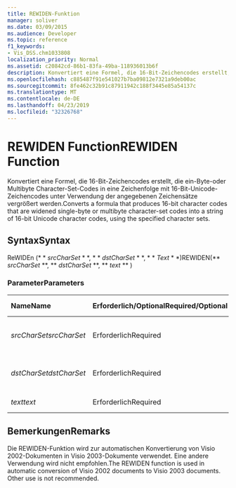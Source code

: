 ```yaml
---
title: REWIDEN-Funktion
manager: soliver
ms.date: 03/09/2015
ms.audience: Developer
ms.topic: reference
f1_keywords:
- Vis_DSS.chm1033808
localization_priority: Normal
ms.assetid: c20842cd-86b1-83fa-49ba-118936013b6f
description: Konvertiert eine Formel, die 16-Bit-Zeichencodes erstellt, die ein-Byte-oder Multibyte Character-Set-Codes in eine Zeichenfolge mit 16-Bit-Unicode-Zeichencodes unter Verwendung der angegebenen Zeichensätze vergrößert werden.
ms.openlocfilehash: c885487f91e541027b7ba09812e7321a9deb00ac
ms.sourcegitcommit: 8fe462c32b91c87911942c188f3445e85a54137c
ms.translationtype: MT
ms.contentlocale: de-DE
ms.lasthandoff: 04/23/2019
ms.locfileid: "32326768"
---
```

# <a name="rewiden-function"></a><span data-ttu-id="9325a-103">REWIDEN Function</span><span class="sxs-lookup"><span data-stu-id="9325a-103">REWIDEN Function</span></span>

<span data-ttu-id="9325a-104">Konvertiert eine Formel, die 16-Bit-Zeichencodes erstellt, die ein-Byte-oder Multibyte Character-Set-Codes in eine Zeichenfolge mit 16-Bit-Unicode-Zeichencodes unter Verwendung der angegebenen Zeichensätze vergrößert werden.</span><span class="sxs-lookup"><span data-stu-id="9325a-104">Converts a formula that produces 16-bit character codes that are widened single-byte or multibyte character-set codes into a string of 16-bit Unicode character codes, using the specified character sets.</span></span> 
  
## <a name="syntax"></a><span data-ttu-id="9325a-105">Syntax</span><span class="sxs-lookup"><span data-stu-id="9325a-105">Syntax</span></span>

<span data-ttu-id="9325a-106">ReWIDEn (\* \* *srcCharSet* \* \*, \* \* *dstCharSet* \* \*, \* \* *Text* \* \*)</span><span class="sxs-lookup"><span data-stu-id="9325a-106">REWIDEN(\*\* *srcCharSet* \*\*, \*\* *dstCharSet* \*\*, \*\* *text* \*\* )</span></span> 
  
### <a name="parameters"></a><span data-ttu-id="9325a-107">Parameter</span><span class="sxs-lookup"><span data-stu-id="9325a-107">Parameters</span></span>

|<span data-ttu-id="9325a-108">**Name**</span><span class="sxs-lookup"><span data-stu-id="9325a-108">**Name**</span></span>|<span data-ttu-id="9325a-109">**Erforderlich/Optional**</span><span class="sxs-lookup"><span data-stu-id="9325a-109">**Required/Optional**</span></span>|<span data-ttu-id="9325a-110">**Datentyp**</span><span class="sxs-lookup"><span data-stu-id="9325a-110">**Data Type**</span></span>|<span data-ttu-id="9325a-111">**Beschreibung**</span><span class="sxs-lookup"><span data-stu-id="9325a-111">**Description**</span></span>|
|:-----|:-----|:-----|:-----|
| <span data-ttu-id="9325a-112">_srcCharSet_</span><span class="sxs-lookup"><span data-stu-id="9325a-112">_srcCharSet_</span></span> <br/> |<span data-ttu-id="9325a-113">Erforderlich</span><span class="sxs-lookup"><span data-stu-id="9325a-113">Required</span></span>  <br/> |<span data-ttu-id="9325a-114">**String**</span><span class="sxs-lookup"><span data-stu-id="9325a-114">**String**</span></span> <br/> |<span data-ttu-id="9325a-115">Der Zeichensatz im Quelldokument.</span><span class="sxs-lookup"><span data-stu-id="9325a-115">The character set in the source document.</span></span>  <br/> |
| <span data-ttu-id="9325a-116">_dstCharSet_</span><span class="sxs-lookup"><span data-stu-id="9325a-116">_dstCharSet_</span></span> <br/> |<span data-ttu-id="9325a-117">Erforderlich</span><span class="sxs-lookup"><span data-stu-id="9325a-117">Required</span></span>  <br/> |<span data-ttu-id="9325a-118">**String**</span><span class="sxs-lookup"><span data-stu-id="9325a-118">**String**</span></span> <br/> | <span data-ttu-id="9325a-119">Der Zeichensatz im Zieldokument.</span><span class="sxs-lookup"><span data-stu-id="9325a-119">The character set in the destination document.</span></span>  <br/> |
| <span data-ttu-id="9325a-120">_text_</span><span class="sxs-lookup"><span data-stu-id="9325a-120">_text_</span></span> <br/> |<span data-ttu-id="9325a-121">Erforderlich</span><span class="sxs-lookup"><span data-stu-id="9325a-121">Required</span></span>  <br/> |<span data-ttu-id="9325a-122">**String**</span><span class="sxs-lookup"><span data-stu-id="9325a-122">**String**</span></span> <br/> |<span data-ttu-id="9325a-123">Der zu konvertierende Text.</span><span class="sxs-lookup"><span data-stu-id="9325a-123">The text to convert.</span></span>  <br/> |
   
## <a name="remarks"></a><span data-ttu-id="9325a-124">Bemerkungen</span><span class="sxs-lookup"><span data-stu-id="9325a-124">Remarks</span></span>

<span data-ttu-id="9325a-p101">Die REWIDEN-Funktion wird zur automatischen Konvertierung von Visio 2002-Dokumenten in Visio 2003-Dokumente verwendet. Eine andere Verwendung wird nicht empfohlen.</span><span class="sxs-lookup"><span data-stu-id="9325a-p101">The REWIDEN function is used in automatic conversion of Visio 2002 documents to Visio 2003 documents. Other use is not recommended.</span></span>
  


